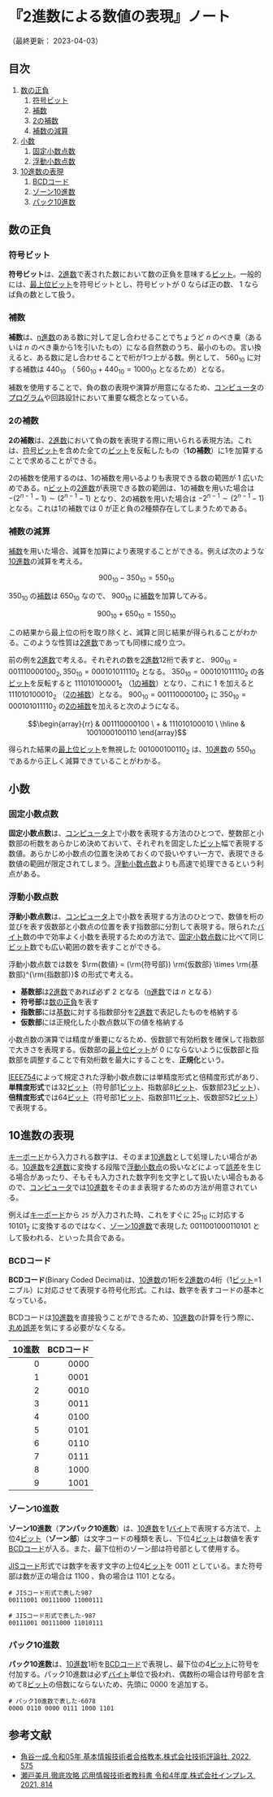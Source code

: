 # 『2進数による数値の表現』ノート

（最終更新： 2023-04-03）


## 目次

1. [数の正負](#数の正負)
	1. [符号ビット](#符号ビット)
	1. [補数](#補数)
	1. [2の補数](#2の補数)
	1. [補数の減算](#補数の減算)
1. [小数](#小数)
	1. [固定小数点数](#固定小数点数)
	1. [浮動小数点数](#浮動小数点数)
1. [10進数の表現](#10進数の表現)
	1. [BCDコード](#bcdコード)
	1. [ゾーン10進数](#ゾーン10進数)
	1. [パック10進数](#パック10進数)


## 数の正負

### 符号ビット

**符号ビット**は、[2進数](./radix.md#2進数)で表された数において数の正負を意味する[ビット](../../../_/chapters/computer_and_number.md#ビット)。一般的には、[最上位ビット](../../../_/chapters/computer_and_number.md#msb)を符号ビットとし、符号ビットが $0$ ならば正の数、 $1$ ならば負の数として扱う。

### 補数

**補数**は、[n進数](./radix.md#基数)のある数に対して足し合わせることでちょうど $n$ のべき乗（あるいは $n$ のべき乗から1を引いたもの）になる自然数のうち、最小のもの。言い換えると、ある数に足し合わせることで桁が1つ上がる数。例として、 $560_{10}$ に対する補数は $440_{10}$ （ $560_{10} + 440_{10} = 1000_{10}$ となるため）となる。

補数を使用することで、負の数の表現や演算が用意になるため、[コンピュータ](../../../../computer/_/chapters/computer.md#コンピュータ)の[プログラム](../../../../programming/_/chapters/programming.md#プログラム)や回路設計において重要な概念となっている。

### 2の補数

**2の補数**は、[2進数](./radix.md#2進数)において負の数を表現する際に用いられる表現方法。これは、[符号ビット](#符号ビット)を含めた全ての[ビット](../../../_/chapters/computer_and_number.md#ビット)を反転したもの（**1の補数**）に1を加算することで求めることができる。

2の補数を使用するのは、1の補数を用いるよりも表現できる数の範囲が $1$ 広いためである。n[ビット](../../../_/chapters/computer_and_number.md#ビット)の[2進数](./radix.md#2進数)が表現できる数の範囲は、1の補数を用いた場合は $-(2^{n-1} - 1) \sim (2^{n-1} - 1)$ となり、2の補数を用いた場合は $-2^{n-1} \sim (2^{n-1} - 1)$ となる。これは1の補数では $0$ が正と負の2種類存在してしまうためである。

### 補数の減算

[補数](#補数)を用いた場合、減算を加算により表現することができる。例えば次のような[10進数](./radix.md#10進数)の減算を考える。

```math
900_{10} - 350_{10} = 550_{10}
```

$350_{10}$ の[補数](#補数)は $650_{10}$ なので、 $900_{10}$ に[補数](#補数)を加算してみる。

```math
900_{10} + 650_{10} = 1550_{10}
```

この結果から最上位の桁を取り除くと、減算と同じ結果が得られることがわかる。このような性質は[2進数](./radix.md#2進数)であっても同様に成り立つ。

前の例を[2進数](./radix.md#2進数)で考える。それぞれの数を[2進数](./radix.md#2進数)12桁で表すと、 $900_{10} = 001110000100_2, 350_{10} = 000101011110_2$ となる。 $350_{10} = 000101011110_2$ の各[ビット](../../../_/chapters/computer_and_number.md#ビット)を反転すると $111010100001_2$ （[1の補数](#2の補数)）となり、これに $1$ を加えると $111010100010_2$ （[2の補数](#2の補数)）となる。 $900_{10} = 001110000100_2$ に $350_{10} = 000101011110_2$ の[2の補数](#2の補数)を加えると次のようになる。

```math
\begin{array}{rr}
  &  001110000100 \
+ &  111010100010 \
\hline
  & 1001000100110
\end{array}
```

得られた結果の[最上位ビット](../../../_/chapters/computer_and_number.md#msb)を無視した $001000100110_2$ は、[10進数](./radix.md#10進数)の $550_{10}$ であるから正しく減算できていることがわかる。


## 小数

### 固定小数点数

**固定小数点数**は、[コンピュータ](../../../../computer/_/chapters/computer.md#コンピュータ)上で小数を表現する方法のひとつで、整数部と小数部の桁数をあらかじめ決めておいて、それぞれを固定した[ビット](../../../_/chapters/computer_and_number.md#ビット)幅で表現する数値。あらかじめ小数点の位置を決めておくので扱いやすい一方で、表現できる数値の範囲が限定されてしまう。[浮動小数点数](#浮動小数点数)よりも高速で処理できるという利点がある。

### 浮動小数点数

**浮動小数点数**は、[コンピュータ](../../../../computer/_/chapters/computer.md#コンピュータ)上で小数を表現する方法のひとつで、数値を桁の並びを表す仮数部と小数点の位置を表す指数部に分割して表現する。限られた[バイト](../../../_/chapters/computer_and_number.md#バイト)数の中で効率よく小数を表現するための方法で、[固定小数点数](#固定小数点数)に比べて同じ[ビット](../../../_/chapters/computer_and_number.md#ビット)数でも広い範囲の数を表すことができる。

浮動小数点数では数を $\rm{数値} = (\rm{符号部}) \rm{仮数部} \times \rm{基数部}^{\rm{指数部}}$ の形式で考える。

- **基数部**は[2進数](./radix.md#2進数)であれば必ず $2$ となる（[n進数](./radix.md#基数)では $n$ となる）
- **符号部**は[数の正負](#数の正負)を表す
- **指数部**には[基数](./radix.md#基数)に対する指数部分を[2進数](./radix.md#2進数)で表記したものを格納する
- **仮数部**には正規化した小数点数以下の値を格納する

小数点数の演算では精度が重要になるため、仮数部で有効桁数を確保して指数部で大きさを表現する。仮数部の[最上位ビット](../../../_/chapters/computer_and_number.md#msb)が $0$ にならないように仮数部と指数部を調整することで有効桁数を最大にすることを、**正規化**という。

[IEEE754](https://ja.wikipedia.org/wiki/IEEE_754)によって規定された浮動小数点数には単精度形式と倍精度形式があり、**単精度形式**では32[ビット](../../../_/chapters/computer_and_number.md#ビット)（符号部1[ビット](../../../_/chapters/computer_and_number.md#ビット)、指数部8[ビット](../../../_/chapters/computer_and_number.md#ビット)、仮数部23[ビット](../../../_/chapters/computer_and_number.md#ビット)）、**倍精度形式**では64[ビット](../../../_/chapters/computer_and_number.md#ビット)（符号部1[ビット](../../../_/chapters/computer_and_number.md#ビット)、指数部11[ビット](../../../_/chapters/computer_and_number.md#ビット)、仮数部52[ビット](../../../_/chapters/computer_and_number.md#ビット)）で表現する。


## 10進数の表現

[キーボード](../../../../computer/hardware/_/chapters/io_unit.md#キーボード)から入力される数字は、そのまま[10進数](./radix.md#10進数)として処理したい場合がある。[10進数](./radix.md#10進数)を[2進数](./radix.md#2進数)に変換する段階で[浮動小数点](#浮動小数点数)の扱いなどによって[誤差](./arithmetic_operation_and_precision.md#誤差)を生じる場合があったり、そもそも入力された数字列を文字として扱いたい場合もあるので、[コンピュータ](../../../../computer/_/chapters/computer.md#コンピュータ)では[10進数](./radix.md#10進数)をそのまま表現するための方法が用意されている。

例えば[キーボード](../../../../computer/hardware/_/chapters/io_unit.md#キーボード)から `25` が入力された時、これをすぐに $25_{10}$ に対応する $10101_2$ に変換するのではなく、[ゾーン10進数](#ゾーン10進数)で表現した $00110010 00110101$ として扱われる、といった具合である。

### BCDコード

**BCDコード**(Binary Coded Decimal)は、[10進数](./radix.md#10進数)の1桁を[2進数](./radix.md#2進数)の4桁（1[ビット](../../../_/chapters/computer_and_number.md#ビット)=1ニブル）に対応させて表現する符号化形式。これは、数字を表すコードの基本となっている。

BCDコードは[10進数](./radix.md#10進数)を直接扱うことができるため、[10進数](./radix.md#10進数)の計算を行う際に、[丸め誤差](./arithmetic_operation_and_precision.md#丸め誤差)を気にする必要がなくなる。

| 10進数 | BCDコード |
| -----: | --------: |
|    $0$ |    $0000$ |
|    $1$ |    $0001$ |
|    $2$ |    $0010$ |
|    $3$ |    $0011$ |
|    $4$ |    $0100$ |
|    $5$ |    $0101$ |
|    $6$ |    $0110$ |
|    $7$ |    $0111$ |
|    $8$ |    $1000$ |
|    $9$ |    $1001$ |

### ゾーン10進数

**ゾーン10進数**（**アンパック10進数**）は、[10進数](./radix.md#10進数)を1[バイト](../../../_/chapters/computer_and_number.md#バイト)で表現する方法で、上位4[ビット](../../../_/chapters/computer_and_number.md#ビット)（**ゾーン部**）は文字コードの種類を表し、下位4[ビット](../../../_/chapters/computer_and_number.md#ビット)は数値を表す[BCDコード](#bcdコード)が入る。また、最下位桁のゾーン部は符号部として使用する。

[JISコード](../../../information_theory/_/chapters/character_representation.md#jisコード)形式では数字を表す文字の上位4[ビット](../../../_/chapters/computer_and_number.md#ビット)を $0011$ としている。また符号部は数が正の場合は $1100$ 、負の場合は $1101$ となる。

```
# JISコード形式で表した987
00111001 00111000 11000111

# JISコード形式で表した-987
00111001 00111000 11010111
```

### パック10進数

**パック10進数**は、[10進数](./radix.md#10進数)1桁を[BCDコード](#bcdコード)で表現し、最下位の4[ビット](../../../_/chapters/computer_and_number.md#ビット)に符号を付加する。パック10進数は必ず[バイト](../../../_/chapters/computer_and_number.md#バイト)単位で扱われ、偶数桁の場合は符号部を含めて8[ビット](../../../_/chapters/computer_and_number.md#ビット)の倍数にならないため、先頭に $0000$ を追加する。

```
# パック10進数で表した-6078
0000 0110 0000 0111 1000 1101
```


## 参考文献

- [角谷一成.令和05年 基本情報技術者合格教本.株式会社技術評論社, 2022, 575](https://gihyo.jp/book/2022/978-4-297-13164-7)
- [瀬戸美月.徹底攻略 応用情報技術者教科書 令和4年度.株式会社インプレス, 2021, 814](https://book.impress.co.jp/books/1121101057)
